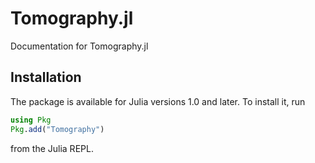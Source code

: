 # Tomography.jl

Documentation for Tomography.jl

## Installation

The package is available for Julia versions 1.0 and later.
To install it, run

```julia
using Pkg
Pkg.add("Tomography")
```

from the Julia REPL.